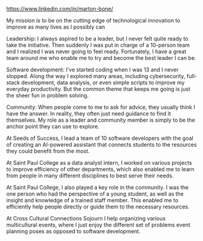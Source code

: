 https://www.linkedin.com/in/marton-bone/

My mission is to be on the cutting edge of technological innovation to improve as many lives as I possibly can

Leadership:
I always aspired to be a leader, but I never felt quite ready to take the initiative. Then suddenly I was put in charge of a 10-person team and I realized I was never going to feel ready. Fortunately, I have a great team around me who enable me to try and become the best leader I can be.

Software development:
I've started coding when I was 13 and I never stopped. Along the way I explored many areas, including cybersecurity, full-stack development, data analysis, or even simple scripts to improve my everyday productivity. But the common theme that keeps me going is just the sheer fun in problem solving.

Community:
When people come to me to ask for advice, they usually think I have the answer. In reality, they often just need guidance to find it themselves. My role as a leader and community member is simply to be the anchor point they can use to explore.


At Seeds of Success, I lead a team of 10 software developers with the goal of creating an AI-powered assistant that connects students to the resources they could benefit from the most.

At Saint Paul College as a data analyst intern, I worked on various projects to improve efficiency of other departments, which also enabled me to learn from people in many different disciplines to best serve their needs.

At Saint Paul College, I also played a key role in the community. I was the one person who had the perspective of a young student, as well as the insight and knowledge of a trained staff member. This enabled me to efficiently help people directly or guide them to the necessary resources.

At Cross Cultural Connections Sojourn I help organizing various multicultural events, where I just enjoy the different set of problems event planning poses as opposed to software development.

